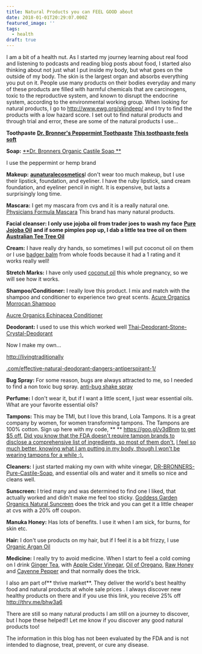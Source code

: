 ```yaml
---
title: Natural Products you can FEEL GOOD about
date: 2018-01-01T20:29:07.000Z
featured_image: ''
tags:
  - health
draft: true
---
```

I am a bit of a health nut. As I started my journey learning about real food and listening to podcasts and reading blog posts about food, I started also thinking about not just what I put inside my body, but what goes on the outside of my body. The skin is the largest organ and absorbs everything you put on it. People use many products on their bodies everyday and many of these products are filled with harmful chemicals that are carcinogens, toxic to the reproductive system, and known to disrupt the endocrine system, according to the environmental working group. When looking for natural products, I go to <http://www.ewg.org/skindeep/> and I try to find the products with a low hazard score. I set out to find natural products and through trial and error, these are some of the natural products I use…

**Toothpaste** [**Dr. Bronner&#39;s Peppermint Toothpaste**](https://www.amazon.com/Dr-Bronners-Magic-Toothpaste-Peppermint/dp/B00XZ2EO84) [**This toothpaste feels soft**](https://www.amazon.com/Dr-Bronners-Magic-Toothpaste-Peppermint/dp/B00XZ2EO84)

**Soap:** [**Dr. Bronners Organic Castile Soap    **](https://www.amazon.com/Dr-Bronners-Organic-Castile-Soap/dp/B0001TSIUE)

I use the peppermint or hemp brand

**Makeup:** [**aunaturalecosmetics**](https://www.aunaturalecosmetics.com/)I don&#39;t wear too much makeup, but I use their lipstick, foundation, and eyeliner. I have the ruby lipstick, sand cream foundation, and eyeliner pencil in night. It is expensive, but lasts a surprisingly long time.

**Mascara:** I get my mascara from cvs and it is a really natural one. [Physicians Formula Mascara](http://www.physiciansformula.com/en-us/productdetail/eyes/mascara/01062.html) This brand has many natural products.

**Facial cleanser: I only use jojoba oil from trader joes to wash my face** [**Pure Jojoba Oil**](https://www.amazon.com/Trader-Joes-100-Pure-Jojoba/dp/B007XPBJGY) **and if some pimples pop up, I dab a little tea tree oil on them** [**Australian Tee Tree Oil**](https://www.amazon.com/Trader-Joes-100-Australian-Tree/dp/B007OZ1HWE)

**Cream:** I have really dry hands, so sometimes I will put coconut oil on them or I use [badger balm](https://www.walgreens.com/store/c/badger-balm---relief-for-hardworking-hands/ID=prod6146574-product?ext=gooPLA_-_Beauty&pla&adtype=pla&kpid=sku6130018&sst=16657c89-a03a-4847-b59d-6bc13837bf08) from whole foods because it had a 1 rating and it works really well!

**Stretch Marks:** I have only used [coconut oil](https://www.amazon.com/Trader-Joes-Organic-Virgin-Coconut/dp/B007UWNBYS) this whole pregnancy, so we will see how it works.

**Shampoo/Conditioner:** I really love this product. I mix and match with the shampoo and conditioner to experience two great scents. [Acure Organics Morrocan Shampoo](https://www.amazon.com/Acure-Organics-Natural-Shampoo-Morrocan/dp/B005Z49KSY)

[Aucre Organics Echinacea Conditioner](https://www.amazon.com/Acure-Organics-Conditioner-Pure-Echinacea/dp/B005Z49L7O)

**Deodorant:** I used to use this which worked well [Thai-Deodorant-Stone-Crystal-Deodorant](https://www.amazon.com/Thai-Deodorant-Stone-Crystal-Deodorant-Ounce/dp/B000AN1JEI)

Now I make my own...

[http://livingtraditionally](http://livingtraditionally.com/effective-natural-deodorant-dangers-antiperspirant-1/)

[.com/effective-natural-deodorant-dangers-antiperspirant-1/](http://livingtraditionally.com/effective-natural-deodorant-dangers-antiperspirant-1/)

**Bug Spray:** For some reason, bugs are always attracted to me, so I needed to find a non toxic bug spray. [anti-bug shake spray](https://www.badgerbalm.com/p-465-anti-bug-shake-spray.aspx)

**Perfume:** I don&#39;t wear it, but if I want a little scent, I just wear essential oils. What are your favorite essential oils?

**Tampons:** This may be TMI, but I love this brand, Lola Tampons. It is a great company by women, for women transforming tampons. The Tampons are 100% cotton. Sign up here with my code, \*\* \*\* <https://goo.gl/v3dBnm> [to get $5 off.](https://goo.gl/v3dBnm) [Did you know that the FDA doesn&#39;t require tampon brands to disclose a comprehensive list of ingredients, so most of them don&#39;t.](https://goo.gl/v3dBnm) [I feel so much better, knowing what I am putting in my body, though I won&#39;t be wearing tampons for a while ;).](https://goo.gl/v3dBnm)

**Cleaners:** I just started making my own with white vinegar, [DR-BRONNERS-Pure-Castile-Soap](https://www.amazon.com/DR-BRONNERS-Pure-Castile-Soap/dp/B01J65C1KQ), and essential oils and water and it smells so nice and cleans well.

**Sunscreen:** I tried many and was determined to find one I liked, that actually worked and didn&#39;t make me feel too sticky. [Goddess Garden Organics Natural Suncreen](https://www.amazon.com/Goddess-Garden-Organics-Natural-Sunscreen/dp/B002BQ351M) does the trick and you can get it a little cheaper at cvs with a 20% off coupon.

**Manuka Honey:** Has lots of benefits. I use it when I am sick, for burns, for skin etc.

**Hair:** I don&#39;t use products on my hair, but if I feel it is a bit frizzy, I use [Organic Argan Oil](https://www.amazon.com/Trader-Joes-100-Organic-Argan/dp/B06XCMB3RP)

**Medicine:** I really try to avoid medicine. When I start to feel a cold coming on I drink [Ginger Tea](http://shop.equalexchange.coop/organic-tea-ginger.html), with [Apple Cider Vinegar](https://www.amazon.com/Bragg-Organic-Apple-Cider-Vinegar/dp/B001I7MVG0), [Oil of Oregano](https://www.amazon.com/Oregano-Oil-30ml-Certified-Organic/dp/B008RBPYXM), [Raw Honey](https://www.amazon.com/Trader-Joes-Organic-Honey-Ounce/dp/B0090REQAY) and [Cayenne Pepper](https://www.amazon.com/Simply-Organic-Certified-2-89-Ounce-Container/dp/B0019I2FP0) and that normally does the trick.

I also am part of** thrive market**. They deliver the world's best healthy food and natural products at whole sale prices . I always discover new healthy products on there and if you use this link, you receive 25% off  [ http://thrv.me/bhw3a6](< http://thrv.me/bhw3a6>)

There are still so many natural products I am still on a journey to discover, but I hope these helped!! Let me know if you discover any good natural products too!

The information in this blog has not been evaluated by the FDA and is not intended to diagnose, treat, prevent, or cure any disease.
